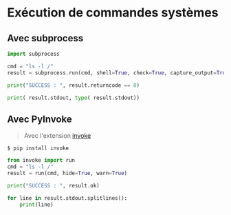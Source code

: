 # Exécution de commandes systèmes

## Avec subprocess

```python
import subprocess

cmd = "ls -l /"
result = subprocess.run(cmd, shell=True, check=True, capture_output=True)

print("SUCCESS : ", result.returncode == 0)

print( result.stdout, type( result.stdout))
```

## Avec PyInvoke

> Avec l'extension [invoke](https://www.pyinvoke.org/)
```shell
$ pip install invoke
```

```python
from invoke import run
cmd = "ls -l /"
result = run(cmd, hide=True, warn=True)

print("SUCCESS : ", result.ok)

for line in result.stdout.splitlines():
    print(line)
```

